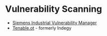 # Vulnerability Scanning 

* [Siemens Industrial Vulnerability Manager](https://support.industry.siemens.com/cs/sc/4990/industrial-vulnerability-manager?lc=en-WW)
* [Tenable.ot](https://www.tenable.com/) - formerly Indegy
